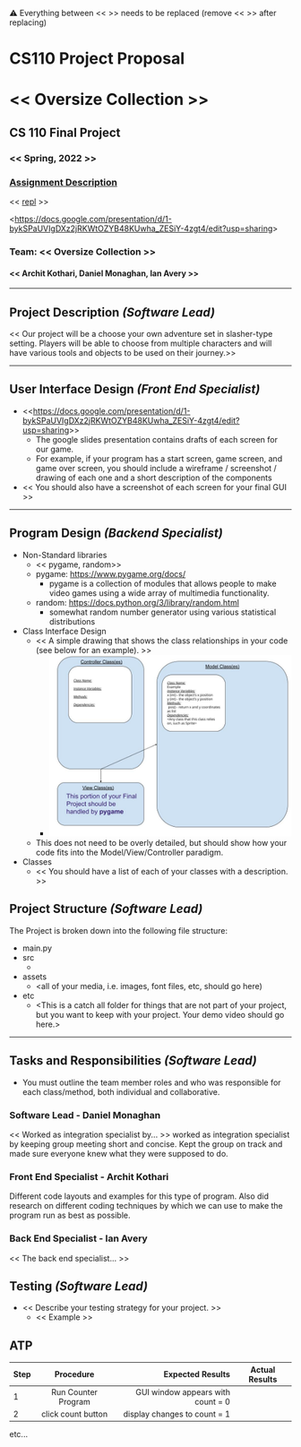 :warning: Everything between << >> needs to be replaced (remove << >> after replacing)
# CS110 Project Proposal
# << Oversize Collection >>
## CS 110 Final Project
### << Spring, 2022 >>
### [Assignment Description](https://docs.google.com/document/d/1H4R6yLL7som1lglyXWZ04RvTp_RvRFCCBn6sqv-82ps/edit#)

<< [repl](#) >>

<<https://docs.google.com/presentation/d/1-bykSPaUVIgDXz2jRKWtOZYB48KUwha_ZESiY-4zgt4/edit?usp=sharing>> 

### Team: << Oversize Collection >>
#### << Archit Kothari, Daniel Monaghan, Ian Avery >>

***

## Project Description *(Software Lead)*

<< Our project will be a choose your own adventure set in slasher-type setting. Players will be able to choose from multiple characters and will have various tools and objects to be used on their journey.>>

***    

## User Interface Design *(Front End Specialist)*

* <<<https://docs.google.com/presentation/d/1-bykSPaUVIgDXz2jRKWtOZYB48KUwha_ZESiY-4zgt4/edit?usp=sharing>>>
    * The google slides presentation contains drafts of each screen for our game.
    * For example, if your program has a start screen, game screen, and game over screen, you should include a wireframe / screenshot / drawing of each one and a short description of the components
* << You should also have a screenshot of each screen for your final GUI >>

***        

## Program Design *(Backend Specialist)*

* Non-Standard libraries
    * << pygame, random>>
    * pygame: https://www.pygame.org/docs/
      * pygame is a collection of modules that allows people to make video games using a wide array of multimedia functionality.
    * random: https://docs.python.org/3/library/random.html
      * somewhat random number generator using various statistical distributions
* Class Interface Design
    * << A simple drawing that shows the class relationships in your code (see below for an example). >>
        * ![class diagram](assets/class_diagram.jpg)
    * This does not need to be overly detailed, but should show how your code fits into the Model/View/Controller paradigm.
* Classes
    * << You should have a list of each of your classes with a description. >>

## Project Structure *(Software Lead)*

The Project is broken down into the following file structure:

* main.py
* src
    * <all of your python files should go here>
* assets
    * <all of your media, i.e. images, font files, etc, should go here)
* etc
    * <This is a catch all folder for things that are not part of your project, but you want to keep with your project. Your demo video should go here.>

***

## Tasks and Responsibilities *(Software Lead)*

   * You must outline the team member roles and who was responsible for each class/method, both individual and collaborative.

### Software Lead - Daniel Monaghan

<< Worked as integration specialist by... >>
worked as integration specialist by keeping group meeting short and concise. Kept the group on track and made sure everyone knew what they were supposed to do. 

### Front End Specialist - Archit Kothari

Different code layouts and examples for this type of program.  Also did research on different coding techniques by which we can use to make the program run as best as possible.

### Back End Specialist - Ian Avery

<< The back end specialist... >>

## Testing *(Software Lead)*

* << Describe your testing strategy for your project. >>
    * << Example >>

## ATP

| Step                  | Procedure     | Expected Results  | Actual Results |
| ----------------------|:-------------:| -----------------:| -------------- |
|  1  | Run Counter Program  | GUI window appears with count = 0  |          |
|  2  | click count button  | display changes to count = 1 |                 |
etc...
